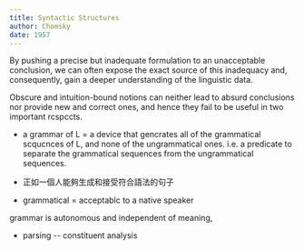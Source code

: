 ```yaml
---
title: Syntactic Structures
author: Chomsky
date: 1957
---
```


By pushing a precise but inadequate formulation
to an unacceptable conclusion,
we can often expose the exact source of this inadequacy
and, consequently, gain a deeper understanding of the linguistic data.

Obscure and intuition-bound notions
can neither lead to absurd conclusions
nor provide new and correct ones,
and hence they fail to be useful in two important rcspccts.

- a grammar of L =
  a device that gencrates all of the grammatical scqucnces of L,
  and none of the ungrammatical ones.
  i.e. a predicate to separate the grammatical sequences
  from the ungrammatical sequences.

- 正如一個人能夠生成和接受符合語法的句子

- grammatical = acceptablc to a native speaker

grammar is autonomous and independent of meaning,

- parsing -- constituent analysis
